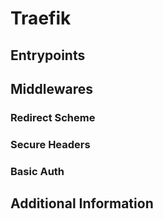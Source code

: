 # Traefik

## Entrypoints

## Middlewares

### Redirect Scheme
### Secure Headers
### Basic Auth


## Additional Information

